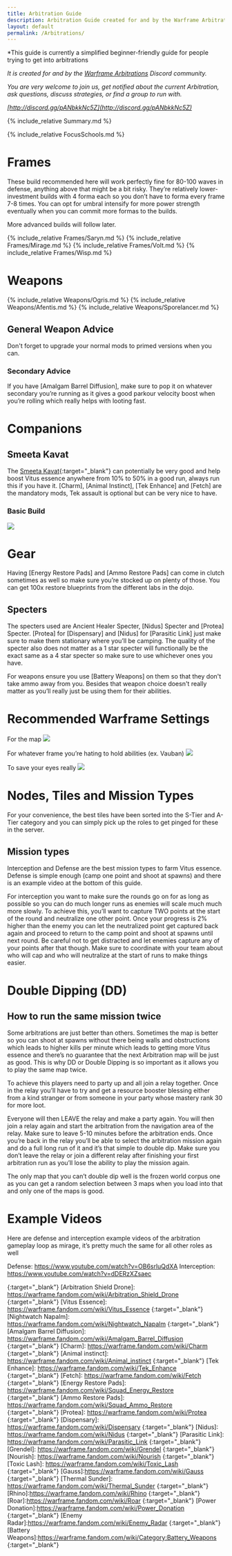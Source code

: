 ```yaml
---
title: Arbitration Guide
description: Arbitration Guide created for and by the Warframe Arbitrations community.
layout: default
permalink: /Arbitrations/
---
```


*This guide is currently a simplified beginner-friendly guide for people trying to get into arbitrations

*It is created for and by the [Warframe Arbitrations](http://discord.gg/d2ubNDSv8a) Discord community.*

*You are very welcome to join us, get notified about the current Arbitration, ask questions, discuss strategies, or find a group to run with.*

*[http://discord.gg/pANbkkNc5Z](http://discord.gg/pANbkkNc5Z)*

{% include_relative Summary.md %}

{% include_relative FocusSchools.md %}

# Frames

These build recommended here will work perfectly fine for 80-100 waves in defense, anything above that might be a bit risky. They’re relatively lower-investment builds with 4 forma each so you don’t have to forma every frame 7-8 times. You can opt for umbral intensify for more power strength eventually when you can commit more formas to the builds. 

More advanced builds will follow later.


{% include_relative Frames/Saryn.md %}
{% include_relative Frames/Mirage.md %}
{% include_relative Frames/Volt.md %}
{% include_relative Frames/Wisp.md %}

# Weapons

{% include_relative Weapons/Ogris.md %}
{% include_relative Weapons/Afentis.md %}
{% include_relative Weapons/Sporelancer.md %}

## General Weapon Advice 
Don't forget to upgrade your normal mods to primed versions when you can.

### Secondary Advice 
If you have [Amalgam Barrel Diffusion], make sure to pop it on whatever secondary you’re running as it gives a good parkour velocity boost when you’re rolling which really helps with looting fast.
# Companions
## Smeeta Kavat
The [Smeeta Kavat](https://warframe.fandom.com/wiki/Smeeta_Kavat){:target="_blank"} can potentially be very good and help boost Vitus essence anywhere from 10% to 50% in a good run, always run this if you have it. 
[Charm], [Animal Instinct], [Tek Enhance] and [Fetch] are the mandatory mods, Tek assault is optional but can be very nice to have.

### Basic Build
![](media/builds_smeeta_basic.png)

# Gear
Having [Energy Restore Pads] and [Ammo Restore Pads] can come in clutch sometimes as well so make sure you’re stocked up on plenty of those. You can get 100x restore blueprints from the different labs in the dojo. 
## Specters
The specters used are Ancient Healer Specter, [Nidus] Specter and [Protea] Specter. [Protea] for [Dispensary] and [Nidus] for [Parasitic Link] just make sure to make them stationary where you’ll be camping. The quality of the specter also does not matter as a 1 star specter will functionally be the exact same as a 4 star specter so make sure to use whichever ones you have.

For weapons ensure you use [Battery Weapons] on them so that they don't take ammo away from you. Besides that weapon choice doesn't really matter as you’ll really just be using them for their abilities. 



# Recommended Warframe Settings
For the map
![](media/settings_map.png)

For whatever frame you’re hating to hold abilities (ex. Vauban)
![](media/settings2.png)

To save your eyes really
![](media/settings1.png)

# Nodes, Tiles and Mission Types

For your convenience, the best tiles have been sorted into the S-Tier and A-Tier category and you can simply pick up the roles to get pinged for these in the server.

## Mission types 
Interception and Defense are the best mission types to farm Vitus essence. Defense is simple enough (camp one point and shoot at spawns) and there is an example video at the bottom of this guide.

For interception you want to make sure the rounds go on for as long as possible so you can do much longer runs as enemies will scale much much more slowly. To achieve this, you’ll want to capture TWO points at the start of the round and neutralize one other point. Once your progress is 2% higher than the enemy you can let the neutralized point get captured back again and proceed to return to the camp point and shoot at spawns until next round. Be careful not to get distracted and let enemies capture any of your points after that though. Make sure to coordinate with your team about who will cap and who will neutralize at the start of runs to make things easier.

# Double Dipping (DD) 
## How to run the same mission twice
Some arbitrations are just better than others. Sometimes the map is better so you can shoot at spawns without there being walls and obstructions which leads to higher kills per minute which leads to getting more Vitus essence and there’s no guarantee that the next Arbitration map will be just as good. This is why DD or Double Dipping is so important as it allows you to play the same map twice.

To achieve this players need to party up and all join a relay together. Once in the relay you’ll have to try and get a resource booster blessing either from a kind stranger or from someone in your party whose mastery rank 30 for more loot. 
 


Everyone will then LEAVE the relay and make a party again. You will then join a relay again and start the arbitration from the navigation area of the relay. Make sure to leave 5-10 minutes before the arbitration ends. Once you’re back in the relay you’ll be able to select the arbitration mission again and do a full long run of it and it’s that simple to double dip. Make sure you don’t leave the relay or join a different relay after finishing your first arbitration run as you’ll lose the ability to play the mission again.

The only map that you can’t double dip well is the frozen world corpus one as you can get a random selection between 3 maps when you load into that and only one of the maps is good. 

# Example Videos

Here are defense and interception example videos of the arbitration gameplay loop as mirage, it’s pretty much the same for all other roles as well

Defense:  <https://www.youtube.com/watch?v=OB6srluQdXA>
Interception: <https://www.youtube.com/watch?v=dDERzXZsaec>


[Saryn]: #saryn
[Mirage]: #mirage
[Volt]: #volt
[Wisp]: #wisp
[Kuva Ogris]: #kuva-ogris
[Afentis]: #afentis
[Sporelacer]: #sporelacer
[Smeeta Kavat]: #smeeta-kavat
[Specters]: #specters
[Arbitrations]: https://warframe.fandom.com/wiki/Arbitrations
{:target="_blank"}
[Arbitration Shield Drone]: https://warframe.fandom.com/wiki/Arbitration_Shield_Drone
{:target="_blank"}
[Vitus Essence]: https://warframe.fandom.com/wiki/Vitus_Essence
{:target="_blank"}
[Nightwatch Napalm]: https://warframe.fandom.com/wiki/Nightwatch_Napalm
{:target="_blank"}
[Amalgam Barrel Diffusion]: https://warframe.fandom.com/wiki/Amalgam_Barrel_Diffusion
{:target="_blank"}
[Charm]: https://warframe.fandom.com/wiki/Charm
{:target="_blank"}
[Animal instinct]: https://warframe.fandom.com/wiki/Animal_instinct
{:target="_blank"}
[Tek Enhance]: https://warframe.fandom.com/wiki/Tek_Enhance
{:target="_blank"}
[Fetch]: https://warframe.fandom.com/wiki/Fetch
{:target="_blank"}
[Energy Restore Pads]: https://warframe.fandom.com/wiki/Squad_Energy_Restore
{:target="_blank"}
[Ammo Restore Pads]: https://warframe.fandom.com/wiki/Squad_Ammo_Restore
{:target="_blank"}
[Protea]: https://warframe.fandom.com/wiki/Protea
{:target="_blank"}
[Dispensary]: https://warframe.fandom.com/wiki/Dispensary
{:target="_blank"}
[Nidus]: https://warframe.fandom.com/wiki/Nidus
{:target="_blank"}
[Parasitic Link]: https://warframe.fandom.com/wiki/Parasitic_Link
{:target="_blank"}
[Grendel]: https://warframe.fandom.com/wiki/Grendel
{:target="_blank"}
[Nourish]: https://warframe.fandom.com/wiki/Nourish
{:target="_blank"}
[Toxic Lash]: https://warframe.fandom.com/wiki/Toxic_Lash
{:target="_blank"}
[Gauss]:https://warframe.fandom.com/wiki/Gauss
{:target="_blank"}
[Thermal Sunder]: https://warframe.fandom.com/wiki/Thermal_Sunder
{:target="_blank"}
[Rhino]:https://warframe.fandom.com/wiki/Rhino
{:target="_blank"}
[Roar]:https://warframe.fandom.com/wiki/Roar
{:target="_blank"}
[Power Donation]:https://warframe.fandom.com/wiki/Power_Donation
{:target="_blank"}
[Enemy Radar]:https://warframe.fandom.com/wiki/Enemy_Radar
{:target="_blank"}
[Battery Weapons]:https://warframe.fandom.com/wiki/Category:Battery_Weapons
{:target="_blank"}